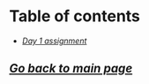 # Table of contents

- [*Day 1 assignment*](401class-01.md)
<!-- - [*Day 2 assignment*](401class-02.md)
- [*Day 3 assignment*](401class-03.md)
- [*Day 4 assignment*](401class-04.md)
- [*Day 5 assignment*](401class-05.md)
- [*Day 6 assignment*](401class-06.md)
- [*Day 7 assignment*](401class-07.md)
- [*Day 8 assignment*](401class-08.md)
- [*Day 9 assignment*](401class-09.md)
- [*Day 10 assignment*](401class-10.md)
- [*Day 11 assignment*](401class-11.md)
- [*Day 12 assignment*](401class-12.md)
- [*Day 13 assignment*](401class-13.md)
- [*Day 14 assignment*](401class-14.md)
- [*Day 15 assignment*](401class-15.md) -->

## [*Go back to main page*](../README.md)
